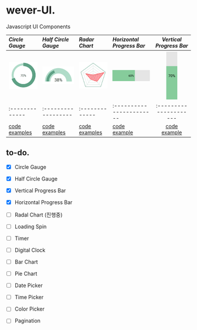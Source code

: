 # wever-UI.
Javascript UI Components

| *Circle Gauge* | *Half Circle Gauge* |  *Radar Chart* | *Horizontal <br> Progress Bar* | *Vertical <br> Progress Bar* |
| :------------- | :------------------ | :------------- | :----------------------- | :---------------------: |
| <img src="./CircleGauge/docs/eximg.png" width="130"> | <img src="./HalfCircleGauge/docs/eximg.png" width="130"> | <img src="./RadarChart/docs/eximg.png" width="130"> | <img src="./HorizontalProgressBar/img/ProgressBar_Horizontal.png" width="130"> | <img src="./VerticalProgressBar/img/ProgressBar_Vertical.png" width="30"> |
| :------------- | :------------------ | :------------- | :----------------------- | :--------------------- |
|[code](./CircleGauge) <br> [examples](https://yeonjuan.github.io/ygui/circlegauge.html) |[code](./HalfCircleGauge) <br> [examples](https://yeonjuan.github.io/ygui/halfCircleGauge.html) | [code](./RadarChart) <br> [examples]() | [code](./HorizontalProgressBar) <br> [example](https://jgy1435.github.io/weverui/hprogressbar.html)| [code](./VerticalProgressBar) <br> [example](https://jgy1435.github.io/weverui/vprogressbar.html) |

## to-do.
- [x] Circle Gauge
- [x] Half Circle Gauge
- [x] Vertical Progress Bar
- [x] Horizontal Progress Bar
- [ ] Radal Chart (진행중)
- [ ] Loading Spin
- [ ] Timer
- [ ] Digital Clock
- [ ] Bar Chart
- [ ] Pie Chart
- [ ] Date Picker
- [ ] Time Picker
- [ ] Color Picker
- [ ] Pagination

